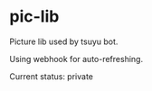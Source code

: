 # pic-lib

Picture lib used by tsuyu bot.

Using webhook for auto-refreshing.

Current status: private
